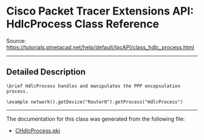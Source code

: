 # Cisco Packet Tracer Extensions API: HdlcProcess Class Reference

Source: https://tutorials.ptnetacad.net/help/default/IpcAPI/class_hdlc_process.html

---

## Detailed Description
    
    
    \brief HdlcProcess handles and manipulates the PPP encapsulation process.
    
    \example network().getDevice("Router0").getProcess("HdlcProcess")
    

* * *

The documentation for this class was generated from the following file:

  * [CHdlcProcess.pki](_c_hdlc_process_8pki.html)


